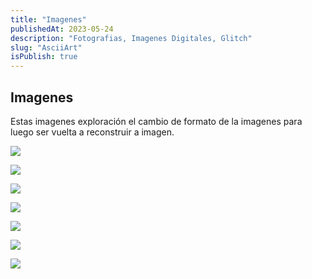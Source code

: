 ```yaml
---
title: "Imagenes"
publishedAt: 2023-05-24
description: "Fotografias, Imagenes Digitales, Glitch"
slug: "AsciiArt"
isPublish: true
---
```


## Imagenes

Estas imagenes exploración el cambio de formato de la imagenes para luego ser vuelta a reconstruir a imagen. 

![](src/assets/ascii/ascii3.png)

![](src/assets/ascii/ascii2.png)

![](src/assets/ascii/ascii9.png)

![](src/assets/ascii/ascii7.png)

![](src/assets/ascii/ascii6.png)

![](src/assets/ascii/ascii5.png)

![](src/assets/ascii/ascii4.png)

